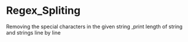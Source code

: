# Regex_Spliting
Removing the special characters in the given string ,print length of string and strings line by line
